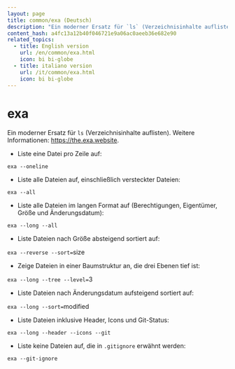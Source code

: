 ```yaml
---
layout: page
title: common/exa (Deutsch)
description: "Ein moderner Ersatz für `ls` (Verzeichnisinhalte auflisten)."
content_hash: a4fc13a12b40f046721e9a06ac0aeeb36e682e90
related_topics:
  - title: English version
    url: /en/common/exa.html
    icon: bi bi-globe
  - title: italiano version
    url: /it/common/exa.html
    icon: bi bi-globe
---
```

# exa

Ein moderner Ersatz für `ls` (Verzeichnisinhalte auflisten).
Weitere Informationen: <https://the.exa.website>.

- Liste eine Datei pro Zeile auf:

`exa --oneline`

- Liste alle Dateien auf, einschließlich versteckter Dateien:

`exa --all`

- Liste alle Dateien im langen Format auf (Berechtigungen, Eigentümer, Größe und Änderungsdatum):

`exa --long --all`

- Liste Dateien nach Größe absteigend sortiert auf:

`exa --reverse --sort=`<span class="tldr-var badge badge-pill bg-dark-lm bg-white-dm text-white-lm text-dark-dm font-weight-bold">size</span>

- Zeige Dateien in einer Baumstruktur an, die drei Ebenen tief ist:

`exa --long --tree --level=`<span class="tldr-var badge badge-pill bg-dark-lm bg-white-dm text-white-lm text-dark-dm font-weight-bold">3</span>

- Liste Dateien nach Änderungsdatum aufsteigend sortiert auf:

`exa --long --sort=`<span class="tldr-var badge badge-pill bg-dark-lm bg-white-dm text-white-lm text-dark-dm font-weight-bold">modified</span>

- Liste Dateien inklusive Header, Icons und Git-Status:

`exa --long --header --icons --git`

- Liste keine Dateien auf, die in `.gitignore` erwähnt werden:

`exa --git-ignore`
